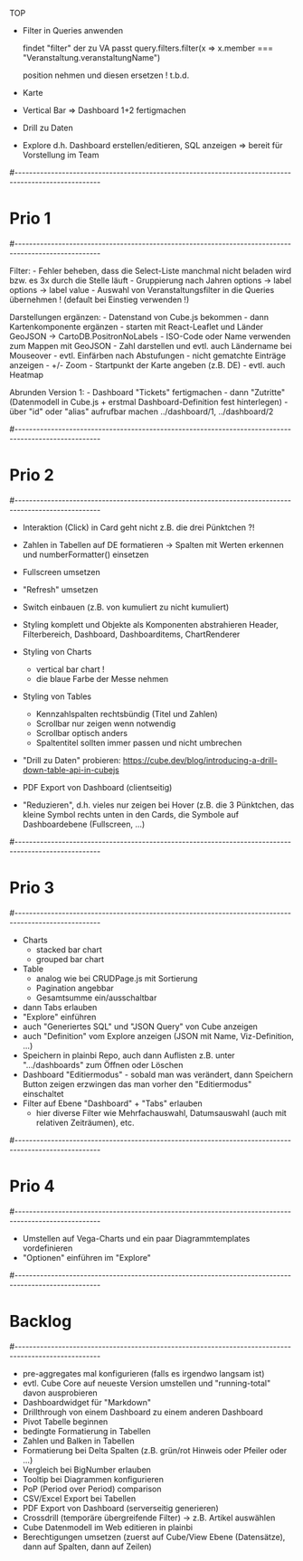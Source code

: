 TOP
- Filter in Queries anwenden

	findet "filter" der zu VA passt
	query.filters.filter(x => x.member === "Veranstaltung.veranstaltungName")
	
	position nehmen und diesen ersetzen !
	t.b.d.


- Karte
- Vertical Bar
=> Dashboard 1+2 fertigmachen
- Drill zu Daten
- Explore d.h. Dashboard erstellen/editieren, SQL anzeigen
=> bereit für Vorstellung im Team

#-----------------------------------------------------------------------------------------------------
# Prio 1
#-----------------------------------------------------------------------------------------------------

Filter:
	- Fehler beheben, dass die Select-Liste manchmal nicht beladen wird bzw. es 3x durch die Stelle läuft
	- Gruppierung nach Jahren options -> label options -> label value
	- Auswahl von Veranstaltungsfilter in die Queries übernehmen ! (default bei Einstieg verwenden !)

Darstellungen ergänzen:
	- Datenstand von Cube.js bekommen
	- dann Kartenkomponente ergänzen
		- starten mit React-Leaflet und Länder GeoJSON -> CartoDB.PositronNoLabels
		- ISO-Code oder Name verwenden zum Mappen mit GeoJSON
		- Zahl darstellen und evtl. auch Ländername bei Mouseover
		- evtl. Einfärben nach Abstufungen
		- nicht gematchte Einträge anzeigen
		- +/- Zoom
		- Startpunkt der Karte angeben (z.B. DE)
		- evtl. auch Heatmap

Abrunden Version 1:
	- Dashboard "Tickets" fertigmachen
	- dann "Zutritte" (Datenmodell in Cube.js + erstmal Dashboard-Definition fest hinterlegen)
	- über "id" oder "alias" aufrufbar machen ../dashboard/1, ../dashboard/2 


#-----------------------------------------------------------------------------------------------------
# Prio 2
#-----------------------------------------------------------------------------------------------------

- Interaktion (Click) in Card geht nicht z.B. die drei Pünktchen ?!

- Zahlen in Tabellen auf DE formatieren -> Spalten mit Werten erkennen und numberFormatter() einsetzen
- Fullscreen umsetzen
- "Refresh" umsetzen
- Switch einbauen (z.B. von kumuliert zu nicht kumuliert)
- Styling komplett und Objekte als Komponenten abstrahieren
	Header, Filterbereich, Dashboard, Dashboarditems, ChartRenderer
- Styling von Charts
	- vertical bar chart !
	- die blaue Farbe der Messe nehmen
- Styling von Tables
	- Kennzahlspalten rechtsbündig (Titel und Zahlen)
	- Scrollbar nur zeigen wenn notwendig
	- Scrollbar optisch anders
	- Spaltentitel sollten immer passen und nicht umbrechen
- "Drill zu Daten" probieren: https://cube.dev/blog/introducing-a-drill-down-table-api-in-cubejs
- PDF Export von Dashboard (clientseitig)
- "Reduzieren", d.h. vieles nur zeigen bei Hover (z.B. die 3 Pünktchen, das kleine Symbol rechts unten in den Cards, die Symbole auf Dashboardebene (Fullscreen, ...)



#-----------------------------------------------------------------------------------------------------
# Prio 3
#-----------------------------------------------------------------------------------------------------

- Charts
	- stacked bar chart
	- grouped bar chart
- Table
	- analog wie bei CRUDPage.js mit Sortierung
	- Pagination angebbar
	- Gesamtsumme ein/ausschaltbar
- dann Tabs erlauben
- "Explore" einführen
- auch "Generiertes SQL" und "JSON Query" von Cube anzeigen
- auch "Definition" vom Explore anzeigen (JSON mit Name, Viz-Definition, ...)
- Speichern in plainbi Repo, auch dann Auflisten z.B. unter ".../dashboards" zum Öffnen oder Löschen
- Dashboard "Editiermodus" - sobald man was verändert, dann Speichern Button zeigen <oder> erzwingen das man vorher den "Editiermodus" einschaltet
- Filter auf Ebene "Dashboard" + "Tabs" erlauben
	- hier diverse Filter wie Mehrfachauswahl, Datumsauswahl (auch mit relativen Zeiträumen), etc.

#-----------------------------------------------------------------------------------------------------
# Prio 4
#-----------------------------------------------------------------------------------------------------

- Umstellen auf Vega-Charts und ein paar Diagrammtemplates vordefinieren
- "Optionen" einführen im "Explore"

#-----------------------------------------------------------------------------------------------------
# Backlog
#-----------------------------------------------------------------------------------------------------

- pre-aggregates mal konfigurieren (falls es irgendwo langsam ist)
- evtl. Cube Core auf neueste Version umstellen und "running-total" davon ausprobieren
- Dashboardwidget für "Markdown"
- Drillthrough von einem Dashboard zu einem anderen Dashboard
- Pivot Tabelle beginnen
- bedingte Formatierung in Tabellen
- Zahlen und Balken in Tabellen
- Formatierung bei Delta Spalten (z.B. grün/rot Hinweis oder Pfeiler oder ...)
- Vergleich bei BigNumber erlauben
- Tooltip bei Diagrammen konfigurieren
- PoP (Period over Period) comparison
- CSV/Excel Export bei Tabellen
- PDF Export von Dashboard (serverseitig generieren)
- Crossdrill (temporäre übergreifende Filter) -> z.B. Artikel auswählen
- Cube Datenmodell im Web editieren in plainbi
- Berechtigungen umsetzen (zuerst auf Cube/View Ebene (Datensätze), dann auf Spalten, dann auf Zeilen)



